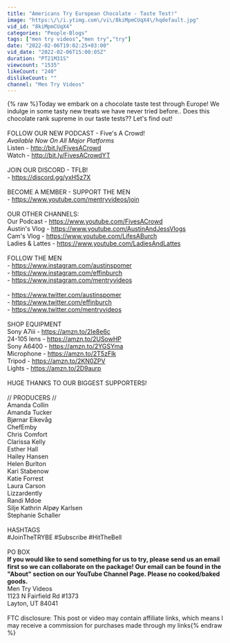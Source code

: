 ```yaml
---
title: "Americans Try European Chocolate - Taste Test!"
image: "https:\/\/i.ytimg.com\/vi\/8kiMpmCUqX4\/hqdefault.jpg"
vid_id: "8kiMpmCUqX4"
categories: "People-Blogs"
tags: ["men try videos","men try","try"]
date: "2022-02-06T19:02:25+03:00"
vid_date: "2022-02-06T15:00:05Z"
duration: "PT21M31S"
viewcount: "1535"
likeCount: "240"
dislikeCount: ""
channel: "Men Try Videos"
---
```

{% raw %}Today we embark on a chocolate taste test through Europe! We indulge in some tasty new treats we have never tried before.. Does this chocolate rank supreme in our taste tests?? Let's find out!<br /><br />FOLLOW OUR NEW PODCAST - Five's A Crowd!<br />*Available Now On All Major Platforms*<br />Listen - <a rel="nofollow" target="blank" href="http://bit.ly/FivesACrowd">http://bit.ly/FivesACrowd</a><br />Watch - <a rel="nofollow" target="blank" href="http://bit.ly/FivesACrowdYT">http://bit.ly/FivesACrowdYT</a><br /><br />JOIN OUR DISCORD - TFLB!<br />- <a rel="nofollow" target="blank" href="https://discord.gg/yxH5z7X">https://discord.gg/yxH5z7X</a><br /><br />BECOME A MEMBER - SUPPORT THE MEN<br />- <a rel="nofollow" target="blank" href="https://www.youtube.com/mentryvideos/join">https://www.youtube.com/mentryvideos/join</a><br /><br />OUR OTHER CHANNELS:<br />Our Podcast - <a rel="nofollow" target="blank" href="https://www.youtube.com/FivesACrowd">https://www.youtube.com/FivesACrowd</a><br />Austin's Vlog  - <a rel="nofollow" target="blank" href="https://www.youtube.com/AustinAndJessVlogs">https://www.youtube.com/AustinAndJessVlogs</a><br />Cam's Vlog - <a rel="nofollow" target="blank" href="https://www.youtube.com/LifesABurch">https://www.youtube.com/LifesABurch</a><br />Ladies &amp; Lattes - <a rel="nofollow" target="blank" href="https://www.youtube.com/LadiesAndLattes">https://www.youtube.com/LadiesAndLattes</a><br /><br />FOLLOW THE MEN<br />- <a rel="nofollow" target="blank" href="https://www.instagram.com/austinspomer">https://www.instagram.com/austinspomer</a><br />- <a rel="nofollow" target="blank" href="https://www.instagram.com/effinburch">https://www.instagram.com/effinburch</a><br />- <a rel="nofollow" target="blank" href="https://www.instagram.com/mentryvideos">https://www.instagram.com/mentryvideos</a><br /><br />- <a rel="nofollow" target="blank" href="https://www.twitter.com/austinspomer">https://www.twitter.com/austinspomer</a><br />- <a rel="nofollow" target="blank" href="https://www.twitter.com/effinburch">https://www.twitter.com/effinburch</a><br />- <a rel="nofollow" target="blank" href="https://www.twitter.com/mentryvideos">https://www.twitter.com/mentryvideos</a><br /><br />SHOP EQUIPMENT<br />Sony A7iii - <a rel="nofollow" target="blank" href="https://amzn.to/2Ie8e6c">https://amzn.to/2Ie8e6c</a><br />24-105 lens - <a rel="nofollow" target="blank" href="https://amzn.to/2USowHP">https://amzn.to/2USowHP</a><br />Sony A6400 - <a rel="nofollow" target="blank" href="https://amzn.to/2YGSYma">https://amzn.to/2YGSYma</a><br />Microphone - <a rel="nofollow" target="blank" href="https://amzn.to/2T5zFlk">https://amzn.to/2T5zFlk</a><br />Tripod - <a rel="nofollow" target="blank" href="https://amzn.to/2KN0ZPV">https://amzn.to/2KN0ZPV</a><br />Lights - <a rel="nofollow" target="blank" href="https://amzn.to/2D9aurp">https://amzn.to/2D9aurp</a><br /><br />HUGE THANKS TO OUR BIGGEST SUPPORTERS!<br /><br />// PRODUCERS //<br />Amanda Collin<br />Amanda Tucker<br />Bjørnar Eikevåg<br />ChefEmby<br />Chris Comfort<br />Clarissa Kelly<br />Esther Hall<br />Hailey Hansen<br />Helen Burlton<br />Kari Stabenow<br />Katie Forrest<br />Laura Carson<br />Lizzardently<br />Randi Mdoe<br />Silje Kathrin Alpøy Karlsen<br />Stephanie Schaller<br /><br />HASHTAGS<br />#JoinTheTRYBE #Subscribe #HitTheBell<br /><br />PO BOX<br />**If you would like to send something for us to try, please send us an email first so we can collaborate on the package! Our email can be found in the &quot;About&quot; section on our YouTube Channel Page. Please no cooked/baked goods.**<br />Men Try Videos <br />1123 N Fairfield Rd #1373 <br />Layton, UT 84041<br /><br />FTC disclosure: This post or video may contain affiliate links, which means I may receive a commission for purchases made through my links{% endraw %}
